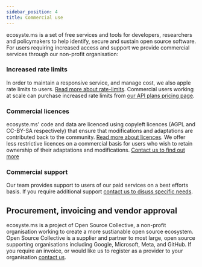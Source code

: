 ```yaml
---
sidebar_position: 4
title: Commercial use
---
```


ecosyste.ms is a set of free services and tools for developers, researchers and policymakers to help identify, secure and sustain open source software. For users requiring increased access and support we provide commercial services through our non-profit organisation: 

### Increased rate limits

In order to maintain a responsive service, and manage cost, we also apple rate limits to users. [Read more about rate-limits](./rate-limits). Commercial users working at scale can purchase increased rate limits from [our API plans pricing page](https://ecosyste.ms/pricing).

### Commercial licences 

ecosyste.ms' code and data are licenced using copyleft licences (AGPL and CC-BY-SA respectively) that ensure that modifications and adaptations are contributed back to the community. [Read more about licences](./licences). We offer less restrictive licences on a commercial basis for users who wish to retain ownership of their adaptations and modifications. [Contact us to find out more](mailto:support@ecosyste.ms)

### Commercial support

Our team provides support to users of our paid services on a best efforts basis. If you require additional support [contact us to disuss specific needs](mailto:support@ecosyste.ms).

## Procurement, invoicing and vendor approval

ecosyste.ms is a project of Open Source Collective, a non-profit organisation working to create a more sustianable open source ecosystem. Open Source Collective is a supplier and partner to most large, open source supporting organisations including Google, Microsoft, Meta, and GitHub. If you require an invoice, or would like us to register as a provider to your organisation [contact us](mailto:support@ecosyste.ms).